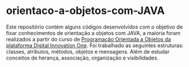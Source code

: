 # orientaco-a-objetos-com-JAVA
Este repositório contém alguns códigos desenvolvidos com o objetivo de fixar conhecimentos de orientação a objetos com JAVA, a maioria foram realizados a partir do curso de <a href="https://web.dio.me/course/programacao-orientada-a-objetos/learning/ff0c41a5-8adc-496c-8ff7-7ae1f83ffa49" target="_blank">Programação Orientada a Objetos da plataforma Digital Innovation One<a>. Foi trabalhado as seguintes estruturas: classes, atributos, métodos, objetos e mensagens. Além de estudar conceitos de herança, associação, organização e visibilidades.

